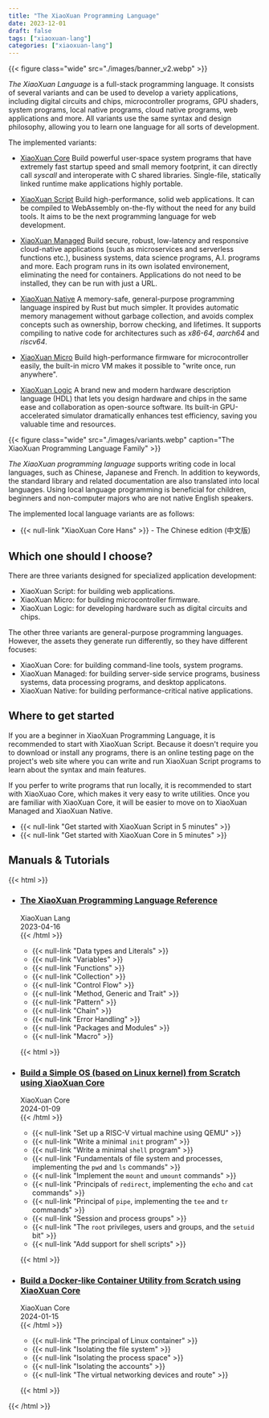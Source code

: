 ```yaml
---
title: "The XiaoXuan Programming Language"
date: 2023-12-01
draft: false
tags: ["xiaoxuan-lang"]
categories: ["xiaoxuan-lang"]
---
```


{{< figure class="wide" src="./images/banner_v2.webp" >}}

_The XiaoXuan Language_ is a full-stack programming language. It consists of several variants and can be used to develop a variety applications, including digital circuits and chips, microcontroller programs, GPU shaders, system programs, local native programs, cloud native programs, web applications and more. All variants use the same syntax and design philosophy, allowing you to learn one language for all sorts of development.

The implemented variants:

- [XiaoXuan Core](/works/xiaoxuan-core)
  Build powerful user-space system programs that have extremely fast startup speed and small memory footprint, it can directly call _syscall_ and interoperate with C shared libraries. Single-file, statically linked runtime make applications highly portable.

- [XiaoXuan Script](/works/xiaoxuan-script)
  Build high-performance, solid web applications. It can be compiled to WebAssembly on-the-fly without the need for any build tools. It aims to be the next programming language for web development.

- [XiaoXuan Managed](/works/xiaoxuan-managed)
  Build secure, robust, low-latency and responsive cloud-native applications (such as microservices and serverless functions etc.), business systems, data science programs, A.I. programs and more. Each program runs in its own isolated environement, eliminating the need for containers. Applications do not need to be installed, they can be run with just a URL.

- [XiaoXuan Native](/works/xiaoxuan-native)
  A memory-safe, general-purpose programming language inspired by Rust but much simpler. It provides automatic memory management without garbage collection, and avoids complex concepts such as ownership, borrow checking, and lifetimes. It supports compiling to native code for architectures such as _x86-64_, _aarch64_ and _riscv64_.

- [XiaoXuan Micro](/works/xiaoxuan-micro)
  Build high-performance firmware for microcontroller easily, the built-in micro VM makes it possible to "write once, run anywhere".

- [XiaoXuan Logic](/works/xiaoxuan-logic)
  A brand new and modern hardware description language (HDL) that lets you design hardware and chips in the same ease and collaboration as open-source software. Its built-in GPU-accelerated simulator dramatically enhances test efficiency, saving you valuable time and resources.

{{< figure class="wide" src="./images/variants.webp" caption="The XiaoXuan Programming Language Family" >}}

_The XiaoXuan programming language_ supports writing code in local languages, such as Chinese, Japanese and French. In addition to keywords, the standard library and related documentation are also translated into local languages. Using local language programming is beneficial for children, beginners and non-computer majors who are not native English speakers.

The implemented local language variants are as follows:

- {{< null-link "XiaoXuan Core Hans" >}} - The Chinese edition (中文版)

## Which one should I choose?

There are three variants designed for specialized application development:

- XiaoXuan Script: for building web applications.
- XiaoXuan Micro: for building microcontroller firmware.
- XiaoXuan Logic: for developing hardware such as digital circuits and chips.

The other three variants are general-purpose programming languages. However, the assets they generate run differently, so they have different focuses:

- XiaoXuan Core: for building command-line tools, system programs.
- XiaoXuan Managed: for building server-side service programs, business systems, data processing programs, and desktop applicatons.
- XiaoXuan Native: for building performance-critical native applications.

## Where to get started

If you are a beginner in XiaoXuan Programming Language, it is recommended to start with XiaoXuan Script. Because it doesn't require you to download or install any programs, there is an online testing page on the project's web site where you can write and run XiaoXuan Script programs to learn about the syntax and main features.

If you perfer to write programs that run locally, it is recommended to start with XiaoXuao Core, which makes it very easy to write utilities. Once you are familiar with XiaoXuan Core, it will be easier to move on to XiaoXuan Managed and XiaoXuan Native.

- {{< null-link "Get started with XiaoXuan Script in 5 minutes" >}}
- {{< null-link "Get started with XiaoXuan Core in 5 minutes" >}}

## Manuals & Tutorials

{{< html >}}
<ul class="card">
    <li>
        <div class="card-book c1">
            <div class="frame">
                <div class="name">
                    <h3><a href="" title="">The XiaoXuan Programming Language Reference</a></h3>
                    <div class="separator"></div>
                    <div class="catalog">XiaoXuan Lang</div>
                </div>
                <div class="date">2023-04-16</div>
            </div>
        </div>
        <div class="card-content">
{{< /html >}}

- {{< null-link "Data types and Literals" >}}
- {{< null-link "Variables" >}}
- {{< null-link "Functions" >}}
- {{< null-link "Collection" >}}
- {{< null-link "Control Flow" >}}
- {{< null-link "Method, Generic and Trait" >}}
- {{< null-link "Pattern" >}}
- {{< null-link "Chain" >}}
- {{< null-link "Error Handling" >}}
- {{< null-link "Packages and Modules" >}}
- {{< null-link "Macro" >}}

{{< html >}}
        </div>
    </li>
    <li>
        <div class="card-book c5">
            <div class="frame">
                <div class="name">
                    <h3><a href="" title="">Build a Simple OS (based on Linux kernel) from Scratch using XiaoXuan Core</a></h3>
                    <div class="separator"></div>
                    <div class="catalog">XiaoXuan Core</div>
                </div>
                <div class="date">2024-01-09</div>
            </div>
        </div>
        <div class="card-content">
{{< /html >}}

- {{< null-link "Set up a RISC-V virtual machine using QEMU" >}}
- {{< null-link "Write a minimal `init` program" >}}
- {{< null-link "Write a minimal `shell` program" >}}
- {{< null-link "Fundamentals of file system and processes, implementing the `pwd` and `ls` commands" >}}
- {{< null-link "Implement the `mount` and `umount` commands" >}}
- {{< null-link "Principals of `redirect`, implementing the `echo` and `cat` commands" >}}
- {{< null-link "Principal of `pipe`, implementing the `tee` and `tr` commands" >}}
- {{< null-link "Session and process groups" >}}
- {{< null-link "The `root` privileges, users and groups, and the `setuid` bit" >}}
- {{< null-link "Add support for shell scripts" >}}

{{< html >}}
        </div>
    </li>
    <li>
        <div class="card-book c6">
            <div class="frame">
                <div class="name">
                    <h3><a href="" title="">Build a Docker-like Container Utility from Scratch using XiaoXuan Core</a></h3>
                    <div class="separator"></div>
                    <div class="catalog">XiaoXuan Core</div>
                </div>
                <div class="date">2024-01-15</div>
            </div>
        </div>
        <div class="card-content">
{{< /html >}}

- {{< null-link "The principal of Linux container" >}}
- {{< null-link "Isolating the file system" >}}
- {{< null-link "Isolating the process space" >}}
- {{< null-link "Isolating the accounts" >}}
- {{< null-link "The virtual networking devices and route" >}}

{{< html >}}
        </div>
    </li>
</ul>
{{< /html >}}
